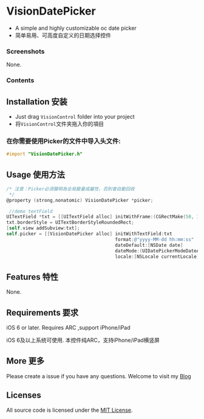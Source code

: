 VisionDatePicker
=====
* A simple and highly customizable oc date picker
* 简单易用、可高度自定义的日期选择控件

### Screenshots
None.

### Contents
## Installation 安装

* Just drag `VisionControl` folder into your project
* 将`VisionControl`文件夹拖入你的項目

### 在你需要使用Picker的文件中导入头文件:
```objective-c
#import "VisionDatePicker.h"
```
## Usage 使用方法
```objective-c
/* 注意：Picker必須聲明為全局變量或屬性，否則會自動回收
 */
@property (strong,nonatomic) VisionDatePicker *picker;
```

```objective-c
 //demo textField
UITextField *txt = [[UITextField alloc] initWithFrame:(CGRectMake(50, 100, 270, 40))];
txt.borderStyle = UITextBorderStyleRoundedRect;
[self.view addSubview:txt];
self.picker = [[VisionDatePicker alloc] initWithTextField:txt 
                                        format:@"yyyy-MM-dd hh:mm:ss"
                                        dateDefault:[NSDate date] 
                                        dateMode:(UIDatePickerModeDateAndTime)
                                        locale:[NSLocale currentLocale]];
```

## Features 特性
None.

## Requirements 要求
iOS 6 or later. Requires ARC  ,support iPhone/iPad

iOS 6及以上系统可使用. 本控件纯ARC，支持iPhone/iPad横竖屏
## More 更多 

Please create a issue if you have any questions.
Welcome to visit my [Blog](http://blog.viiio.com/ "Vision的博客")

## Licenses
All source code is licensed under the [MIT License](https://github.com/VIIIO/VisionDatePicker/blob/master/LICENSE "License").

